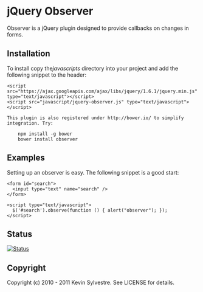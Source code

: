 # jQuery Observer

Observer is a jQuery plugin designed to provide callbacks on changes in forms.

## Installation

To install copy the*javascripts* directory into your project and add the following snippet to the header:

    <script src="https://ajax.googleapis.com/ajax/libs/jquery/1.6.1/jquery.min.js" type="text/javascript"></script>
    <script src="javascript/jquery-observer.js" type="text/javascript"></script>

    This plugin is also registered under http://bower.io/ to simplify integration. Try:

        npm install -g bower
        bower install observer

## Examples

Setting up an observer is easy. The following snippet is a good start:
    
    <form id="search">
      <input type="text" name="search" />
    </form>

    <script type="text/javascript">
      $('#search').observe(function () { alert("observer"); });
    </script>

## Status

[![Status](https://travis-ci.org/ksylvest/jquery-observer.png)](https://travis-ci.org/ksylvest/jquery-observer)

## Copyright

Copyright (c) 2010 - 2011 Kevin Sylvestre. See LICENSE for details.
